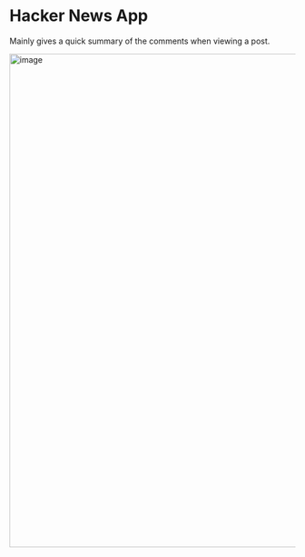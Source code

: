 # Hacker News App

Mainly gives a quick summary of the comments when viewing a post.

<img width="869" alt="image" src="https://github.com/user-attachments/assets/6ac13e85-bee1-4da5-bdcd-f1eb2ddcc14b" />
